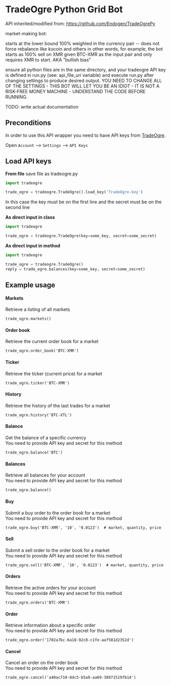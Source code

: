 # TradeOgre Python Grid Bot

API inherited/modified from: https://github.com/Endogen/TradeOgrePy

 market-making bot:
 
 starts at the lower bound 100% weighted in the currency pair -- does not force rebalance like kucoin and others
 in other words, for example, the bot starts as 100% sell on XMR given BTC-XMR as the input pair and only requires XMR to start. AKA "bullish bias" 
 
 ensure all python files are in the same directory, and your tradeogre API key is defined in run.py (see: api_file_uri variable) and execute run.py after changing settings to produce desired output. 
 YOU NEED TO CHANGE ALL OF THE SETTINGS - THIS BOT WILL LET YOU BE AN IDIOT - IT IS NOT A RISK-FREE MONEY MACHINE - UNDERSTAND THE CODE BEFORE RUNNING. 
 
 TODO: write actual documentation 


## Preconditions
In order to use this API wrapper you need to have API keys from [TradeOgre](https://tradeogre.com).

Open `Account` --> `Settings` --> `API Keys`

## Load API keys

__From file__
save file as tradeogre.py
```python
import tradeogre

trade_ogre = tradeogre.TradeOgre().load_key('TradeOgre.key')
```
In this case the key must be on the first line and the secret must be on the second line

__As direct input in class__
```python
import tradeogre

trade_ogre = tradeogre.TradeOgre(key=some_key, secret=some_secret)
```

__As direct input in method__
```python
import tradeogre

trade_ogre = tradeogre.TradeOgre()
reply = trade_ogre.balances(key=some_key, secret=some_secret)
```

## Example usage

#### Markets
Retrieve a listing of all markets
```
trade_ogre.markets()
```

#### Order book
Retrieve the current order book for a market
```
trade_ogre.order_book('BTC-XMR')
```

#### Ticker
Retrieve the ticker (current price) for a market
```
trade_ogre.ticker('BTC-XMR')
```

#### History
Retrieve the history of the last trades for a market
```
trade_ogre.history('BTC-XTL')
```

#### Balance
Get the balance of a specific currency  
You need to provide API key and secret for this method
```
trade_ogre.balance('BTC')
```

#### Balances
Retrieve all balances for your account  
You need to provide API key and secret for this method
```
trade_ogre.balance()
```

#### Buy
Submit a buy order to the order book for a market  
You need to provide API key and secret for this method
```
trade_ogre.buy('BTC-XMR', '10', '0.0123')  # market, quantity, price
```

#### Sell
Submit a sell order to the order book for a market  
You need to provide API key and secret for this method
```
trade_ogre.sell('BTC-XMR', '10', '0.0123')  # market, quantity, price
```

#### Orders
Retrieve the active orders for your account  
You need to provide API key and secret for this method
```
trade_ogre.orders('BTC-XMR')
```

#### Order
Retrieve information about a specific order  
You need to provide API key and secret for this method
```
trade_ogre.order('1702a7bc-6a18-92c0-c1fe-aaf581d2352d')
```

#### Cancel
Cancel an order on the order book  
You need to provide API key and secret for this method
```
trade_ogre.cancel('a40ac710-8dc5-b5a8-aa69-389715197b14')
```
